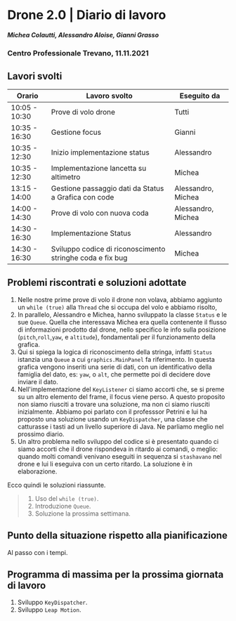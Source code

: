 # Drone 2.0 | Diario di lavoro
##### Michea Colautti, Alessandro Aloise, Gianni Grasso
### Centro Professionale Trevano, 11.11.2021

## Lavori svolti


|Orario        |Lavoro svolto                                                      |Eseguito da         |
|--------------|-------------------------------------------------------------------|--------------------|
|10:05 - 10:30 | Prove di volo drone                                               | Tutti              |
|10:35 - 16:30 | Gestione focus                                                    | Gianni             |
|10:35 - 12:30 | Inizio implementazione status                                     | Alessandro         |
|10:35 - 12:30 | Implementazione lancetta su altimetro                             | Michea             |
|13:15 - 14:00 | Gestione passaggio dati da Status a Grafica con code               | Alessandro, Michea |
|14:00 - 14:30 | Prove di volo con nuova coda                                      | Alessandro, Michea |
|14:30 - 16:30 | Implementazione Status                                            | Alessandro         |
|14:30 - 16:30 | Sviluppo codice di riconoscimento stringhe coda e fix bug         | Michea             |




##  Problemi riscontrati e soluzioni adottate

1. Nelle nostre prime prove di volo il drone non volava, abbiamo aggiunto un `while (true)` alla `Thread` che si occupa del volo e abbiamo risolto,
2. In parallelo, Alessandro e Michea, hanno sviluppato la classe `Status` e le sue `Queue`. Quella che interessava Michea era quella contenente il flusso di informazioni prodotto dal drone, nello specifico le info sulla posizione (`pitch`,`roll`,`yaw`, e `altitude`), fondamentali per il funzionamento della grafica.
3. Qui si spiega la logica di riconoscimento della stringa, infatti `Status` istanzia una `Queue` a cui `graphics.MainPanel` fa riferimento. In questa grafica vengono inseriti una serie di dati, con un identificativo della famiglia del dato, es: `yaw`, o `alt`, che permette poi di decidere dove inviare il dato.
4. Nell'implementazione del `KeyListener` ci siamo accorti che, se si preme su un altro elemento del frame, il focus viene perso. A questo proposito non siamo riusciti a trovare una soluzione, ma non ci siamo riusciti inizialmente. Abbiamo poi parlato con il professsor Petrini e lui ha proposto una soluzione usando un `KeyDispatcher`, una classe che catturasse i tasti ad un livello superiore di Java. Ne parliamo meglio nel prossimo diario.
5. Un altro problema nello sviluppo del codice si è presentato quando ci siamo accorti che il drone rispondeva in ritardo ai comandi, o meglio: quando molti comandi venivano eseguiti in sequenza si `stashavano` nel drone e lui li eseguiva con un certo ritardo. La soluzione è in elaborazione.


Ecco quindi le soluzioni riassunte.

>1. Uso del `while (true)`.
>2. Introduzione `Queue`.
>4. Soluzione la prossima settimana.

##  Punto della situazione rispetto alla pianificazione
Al passo con i tempi.

## Programma di massima per la prossima giornata di lavoro

1. Sviluppo `KeyDispatcher`.
2. Sviluppo `Leap Motion`.



